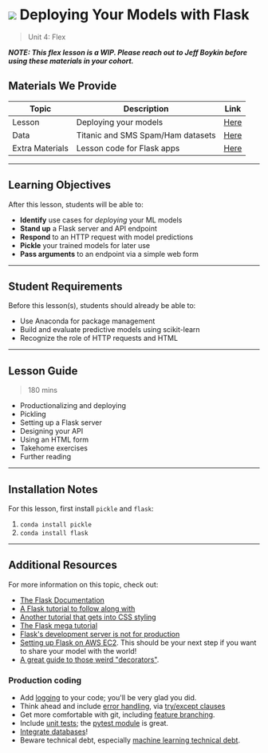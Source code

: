 # ![](https://ga-dash.s3.amazonaws.com/production/assets/logo-9f88ae6c9c3871690e33280fcf557f33.png) Deploying Your Models with Flask

> Unit 4: Flex

***NOTE: This flex lesson is a WIP. Please reach out to Jeff Boykin before using these materials in your cohort.***

## Materials We Provide

| Topic | Description | Link |
| --- | --- | --- |
| Lesson | Deploying your models | [Here](./deploying-your-models.ipynb) |
| Data | Titanic and SMS Spam/Ham datasets | [Here](./data/) |
| Extra Materials  | Lesson code for Flask apps| [Here](./app/) |

---

## Learning Objectives

After this lesson, students will be able to:
- **Identify** use cases for *deploying* your ML models
- **Stand up** a Flask server and API endpoint
- **Respond** to an HTTP request with model predictions
- **Pickle** your trained models for later use
- **Pass arguments** to an endpoint via a simple web form

---

## Student Requirements

Before this lesson(s), students should already be able to:
- Use Anaconda for package management
- Build and evaluate predictive models using scikit-learn
- Recognize the role of HTTP requests and HTML

---

## Lesson Guide

> 180 mins

- Productionalizing and deploying
- Pickling
- Setting up a Flask server
- Designing your API
- Using an HTML form
- Takehome exercises
- Further reading


---

## Installation Notes
For this lesson, first install `pickle` and `flask`:

1. `conda install pickle`
1. `conda install flask`

---

## Additional Resources

For more information on this topic, check out:

- [The Flask Documentation](http://flask.pocoo.org/docs/0.11/)
- [A Flask tutorial to follow along with](https://github.com/miguelgrinberg/flask-pycon2014)
- [Another tutorial that gets into CSS styling](https://code.tutsplus.com/tutorials/an-introduction-to-pythons-flask-framework--net-28822)
- [The Flask mega tutorial](http://blog.miguelgrinberg.com/post/the-flask-mega-tutorial-part-ii-templates)
- [Flask's development server is not for production](https://stackoverflow.com/questions/12269537/is-the-server-bundled-with-flask-safe-to-use-in-production)
- [Setting up Flask on AWS EC2](http://bathompso.com/blog/Flask-AWS-Setup/). This should be your next step if you want to share your model with the world!
- [A great guide to those weird "decorators"](http://simeonfranklin.com/blog/2012/jul/1/python-decorators-in-12-steps/).

### Production coding

- Add [logging](https://fangpenlin.com/posts/2012/08/26/good-logging-practice-in-python/) to your code; you'll be very glad you did.
- Think ahead and include [error handling](https://eli.thegreenplace.net/2008/08/21/robust-exception-handling/), via [try/except clauses](https://jeffknupp.com/blog/2013/02/06/write-cleaner-python-use-exceptions/)
- Get more comfortable with git, including [feature branching](https://www.atlassian.com/git/tutorials/comparing-workflows/feature-branch-workflow).
- Include [unit tests](http://www.diveintopython.net/unit_testing/index.html); the [pytest module](http://pythontesting.net/framework/pytest/pytest-introduction/) is great.
- [Integrate databases](http://zetcode.com/db/sqlitepythontutorial/)!
- Beware technical debt, especially [machine learning technical debt](https://static.googleusercontent.com/media/research.google.com/en//pubs/archive/43146.pdf).
